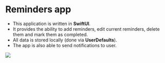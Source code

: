 # Reminders app

- This application is written in **SwiftUI**.
- It provides the ability to add reminders, edit current reminders, delete them and mark them as completed.
- All data is stored locally (done via **UserDefaults**).
- The app is also able to send notifications to user.

![](screenshots/app_process.gif)
